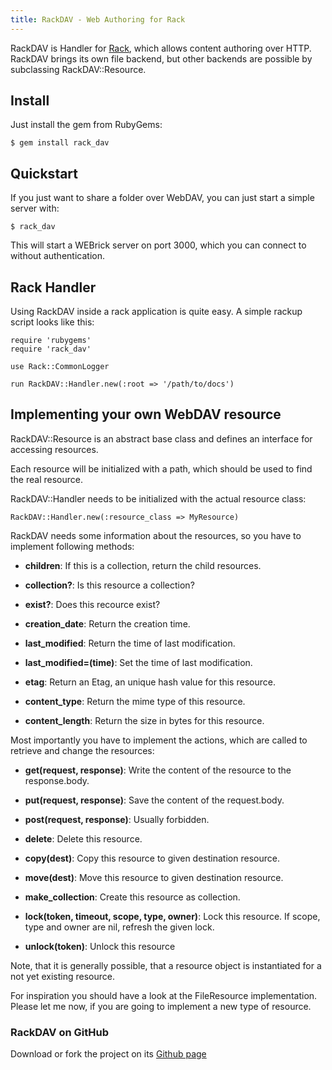 ```yaml
---
title: RackDAV - Web Authoring for Rack
---
```


RackDAV is Handler for [Rack][1], which allows content authoring over
HTTP. RackDAV brings its own file backend, but other backends are
possible by subclassing RackDAV::Resource.

## Install

Just install the gem from RubyGems:

    $ gem install rack_dav

## Quickstart

If you just want to share a folder over WebDAV, you can just start a
simple server with:

    $ rack_dav

This will start a WEBrick server on port 3000, which you can connect
to without authentication.

## Rack Handler

Using RackDAV inside a rack application is quite easy. A simple rackup
script looks like this:

    require 'rubygems'
    require 'rack_dav'
    
    use Rack::CommonLogger
    
    run RackDAV::Handler.new(:root => '/path/to/docs')

## Implementing your own WebDAV resource

RackDAV::Resource is an abstract base class and defines an interface
for accessing resources.

Each resource will be initialized with a path, which should be used to
find the real resource.

RackDAV::Handler needs to be initialized with the actual resource class:

    RackDAV::Handler.new(:resource_class => MyResource)

RackDAV needs some information about the resources, so you have to
implement following methods:

* __children__: If this is a collection, return the child resources.

* __collection?__: Is this resource a collection?

* __exist?__: Does this recource exist?

* __creation\_date__: Return the creation time.

* __last\_modified__: Return the time of last modification.

* __last\_modified=(time)__: Set the time of last modification.

* __etag__: Return an Etag, an unique hash value for this resource.

* __content_type__: Return the mime type of this resource.

* __content\_length__: Return the size in bytes for this resource.


Most importantly you have to implement the actions, which are called
to retrieve and change the resources:

* __get(request, response)__: Write the content of the resource to the response.body.

* __put(request, response)__: Save the content of the request.body.

* __post(request, response)__: Usually forbidden.

* __delete__: Delete this resource.

* __copy(dest)__: Copy this resource to given destination resource.

* __move(dest)__: Move this resource to given destination resource.

* __make\_collection__: Create this resource as collection.

* __lock(token, timeout, scope, type, owner)__: Lock this resource.
  If scope, type and owner are nil, refresh the given lock.

* __unlock(token)__: Unlock this resource

Note, that it is generally possible, that a resource object is
instantiated for a not yet existing resource.

For inspiration you should have a look at the FileResource
implementation. Please let me now, if you are going to implement a new
type of resource.


### RackDAV on GitHub

Download or fork the project on its [Github page][2]


[1]: http://github.com/chneukirchen/rack
[2]: http://github.com/georgi/rack_dav
